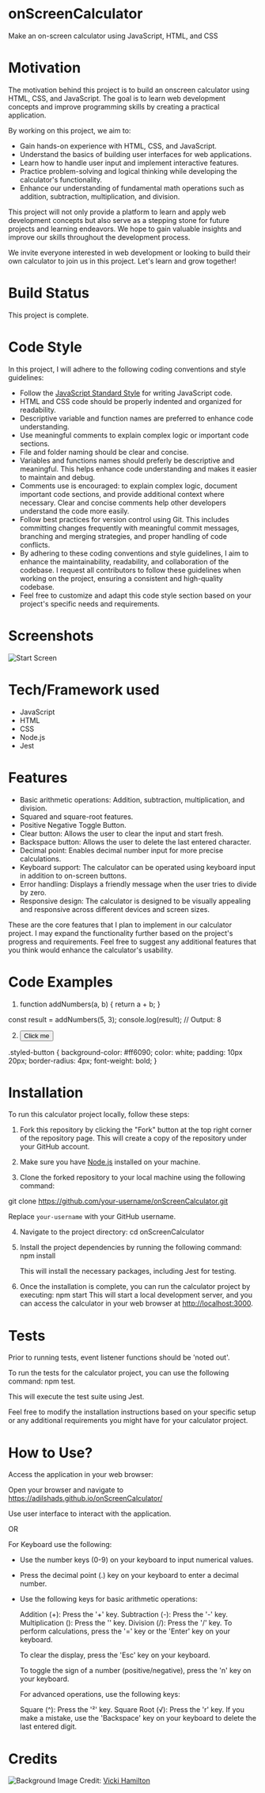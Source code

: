 # onScreenCalculator
Make an on-screen calculator using JavaScript, HTML, and CSS

# Motivation 
The motivation behind this project is to build an onscreen calculator using HTML, CSS, and JavaScript. The goal is to learn web development concepts and improve programming skills by creating a practical application.

By working on this project, we aim to:

- Gain hands-on experience with HTML, CSS, and JavaScript.
- Understand the basics of building user interfaces for web applications.
- Learn how to handle user input and implement interactive features.
- Practice problem-solving and logical thinking while developing the calculator's functionality.
- Enhance our understanding of fundamental math operations such as addition, subtraction, multiplication, and division.

This project will not only provide a platform to learn and apply web development concepts but also serve as a stepping stone for future projects and learning endeavors. We hope to gain valuable insights and improve our skills throughout the development process.

We invite everyone interested in web development or looking to build their own calculator to join us in this project. Let's learn and grow together!

# Build Status

This project is complete. 

# Code Style
In this project, I will adhere to the following coding conventions and style guidelines:

- Follow the [JavaScript Standard Style](https://standardjs.com/) for writing JavaScript code.
- HTML and CSS code should be properly indented and organized for readability.
- Descriptive variable and function names are preferred to enhance code understanding.
- Use meaningful comments to explain complex logic or important code sections.
- File and folder naming should be clear and concise.
- Variables and functions names should preferly be descriptive and meaningful. This helps enhance code understanding and makes it easier to maintain and debug.
- Comments use is encouraged: to explain complex logic, document important code sections, and provide additional context where necessary. Clear and concise comments help other developers understand the code more easily.
- Follow best practices for version control using Git. This includes committing changes frequently with meaningful commit messages, branching and merging strategies, and proper handling of code conflicts.
- By adhering to these coding conventions and style guidelines, I aim to enhance the maintainability, readability, and collaboration of the codebase. I request all contributors to follow these guidelines when working on the project, ensuring a consistent and high-quality codebase.
- Feel free to customize and adapt this code style section based on your project's specific needs and requirements.

# Screenshots

![Start Screen](onScreenCalculatorScreenshot.png)

# Tech/Framework used

- JavaScript
- HTML
- CSS
- Node.js
- Jest

# Features

- Basic arithmetic operations: Addition, subtraction, multiplication, and division.
- Squared and square-root features. 
- Positive Negative Toggle Button.
- Clear button: Allows the user to clear the input and start fresh.
- Backspace button: Allows the user to delete the last entered character.
- Decimal point: Enables decimal number input for more precise calculations.
- Keyboard support: The calculator can be operated using keyboard input in addition to on-screen buttons.
- Error handling: Displays a friendly message when the user tries to divide by zero.
- Responsive design: The calculator is designed to be visually appealing and responsive across different devices and screen sizes.

These are the core features that I plan to implement in our calculator project. I may expand the functionality further based on the project's progress and requirements. Feel free to suggest any additional features that you think would enhance the calculator's usability.

# Code Examples

1. function addNumbers(a, b) {
  return a + b;
}

const result = addNumbers(5, 3);
console.log(result); // Output: 8

2. <button class="styled-button">Click me</button>

.styled-button {
  background-color: #ff6090;
  color: white;
  padding: 10px 20px;
  border-radius: 4px;
  font-weight: bold;
}

# Installation
To run this calculator project locally, follow these steps:

1. Fork this repository by clicking the "Fork" button at the top right corner of the repository page. This will create a copy of the repository under your GitHub account.

2. Make sure you have [Node.js](https://nodejs.org) installed on your machine.

3. Clone the forked repository to your local machine using the following command: 

git clone https://github.com/your-username/onScreenCalculator.git

Replace `your-username` with your GitHub username.

4. Navigate to the project directory: cd onScreenCalculator

5. Install the project dependencies by running the following command: npm install

   This will install the necessary packages, including Jest for testing.

6. Once the installation is complete, you can run the calculator project by executing: npm start
This will start a local development server, and you can access the calculator in your web browser at [http://localhost:3000](http://localhost:3000).

# Tests

Prior to running tests, event listener functions should be 'noted out'. 

To run the tests for the calculator project, you can use the following command: npm test.

This will execute the test suite using Jest.

Feel free to modify the installation instructions based on your specific setup or any additional requirements you might have for your calculator project.

# How to Use? 
Access the application in your web browser:

Open your browser and navigate to https://adilshads.github.io/onScreenCalculator/

Use user interface to interact with the application.

OR 

For Keyboard use the following: 

- Use the number keys (0-9) on your keyboard to input numerical values.

- Press the decimal point (.) key on your keyboard to enter a decimal number.

- Use the following keys for basic arithmetic operations:

  Addition (+): Press the '+' key.
  Subtraction (-): Press the '-' key.
  Multiplication (): Press the '' key.
  Division (/): Press the '/' key.
  To perform calculations, press the '=' key or the 'Enter' key on your keyboard.

  To clear the display, press the 'Esc' key on your keyboard.

  To toggle the sign of a number (positive/negative), press the 'n' key on your keyboard.

  For advanced operations, use the following keys:

  Square (^): Press the '²' key.
  Square Root (√): Press the 'r' key.
  If you make a mistake, use the 'Backspace' key on your keyboard to delete the last entered digit.

# Credits

![Background](https://pixabay.com/illustrations/sky-nature-clouds-fluffy-cirrus-7232494/)
Image Credit: [Vicki Hamilton](https://pixabay.com/users/flutie8211-17475707/)





  